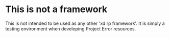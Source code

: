 # This is not a framework
This is not intended to be used as any other 'xd rp framework'. It is simply a testing environment when developing Project Error resources.
